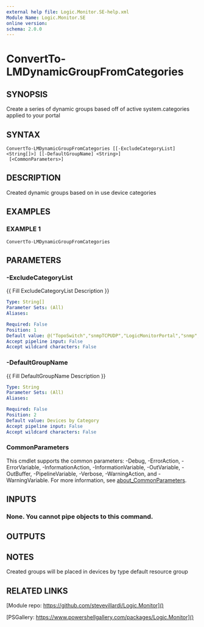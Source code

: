 ```yaml
---
external help file: Logic.Monitor.SE-help.xml
Module Name: Logic.Monitor.SE
online version:
schema: 2.0.0
---
```


# ConvertTo-LMDynamicGroupFromCategories

## SYNOPSIS
Create a series of dynamic groups based off of active system.categories applied to your portal

## SYNTAX

```
ConvertTo-LMDynamicGroupFromCategories [[-ExcludeCategoryList] <String[]>] [[-DefaultGroupName] <String>]
 [<CommonParameters>]
```

## DESCRIPTION
Created dynamic groups based on in use device categories

## EXAMPLES

### EXAMPLE 1
```
ConvertTo-LMDynamicGroupFromCategories
```

## PARAMETERS

### -ExcludeCategoryList
{{ Fill ExcludeCategoryList Description }}

```yaml
Type: String[]
Parameter Sets: (All)
Aliases:

Required: False
Position: 1
Default value: @("TopoSwitch","snmpTCPUDP","LogicMonitorPortal","snmp","snmpUptime","snmpHR","Netsnmp","email rtt","email transit","collector","NoPing","NoHTTPS")
Accept pipeline input: False
Accept wildcard characters: False
```

### -DefaultGroupName
{{ Fill DefaultGroupName Description }}

```yaml
Type: String
Parameter Sets: (All)
Aliases:

Required: False
Position: 2
Default value: Devices by Category
Accept pipeline input: False
Accept wildcard characters: False
```

### CommonParameters
This cmdlet supports the common parameters: -Debug, -ErrorAction, -ErrorVariable, -InformationAction, -InformationVariable, -OutVariable, -OutBuffer, -PipelineVariable, -Verbose, -WarningAction, and -WarningVariable. For more information, see [about_CommonParameters](http://go.microsoft.com/fwlink/?LinkID=113216).

## INPUTS

### None. You cannot pipe objects to this command.
## OUTPUTS

## NOTES
Created groups will be placed in devices by type default resource group

## RELATED LINKS

[Module repo: https://github.com/stevevillardi/Logic.Monitor]()

[PSGallery: https://www.powershellgallery.com/packages/Logic.Monitor]()

